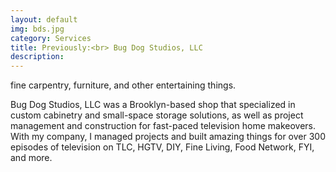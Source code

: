 ```yaml
---
layout: default
img: bds.jpg
category: Services
title: Previously:<br> Bug Dog Studios, LLC
description: 
---
```

  
fine carpentry, furniture, and other entertaining things.

Bug Dog Studios, LLC was a Brooklyn-based shop that specialized in custom cabinetry and small-space storage solutions, as well as project management and construction for fast-paced television home makeovers.  With my company, I managed projects and built amazing things for over 300 episodes of television on TLC, HGTV, DIY, Fine Living, Food Network, FYI, and more.